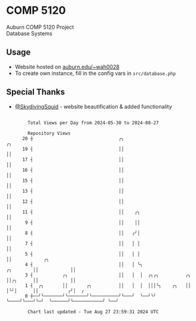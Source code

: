 # COMP 5120
Auburn COMP 5120 Project  
Database Systems

## Usage
- Website hosted on [auburn.edu/~wah0028](https://webhome.auburn.edu/~wah0028/)
- To create own instance, fill in the config vars in `src/database.php`

## Special Thanks
- [@SkydivingSquid](https://github.com/SkydivingSquid) - website beautification & added functionality

```

        Total Views per Day from 2024-05-30 to 2024-08-27

        Repository Views
      20 ┼                                ╭╮                                    ╭╮
      19 ┤                                ││                                    ││
      17 ┤                                ││                                    ││
      16 ┤                                ││                                    ││
      15 ┤                                ││                                    ││
      13 ┤                                ││                                    ││
      12 ┤                                ││                                    ││
      11 ┤                                ││    ╭╮                              ││
       9 ┤                                ││    ││                              ││
       8 ┤                                ││   ╭╯│                              ││
       7 ┤                                ││   │ │                              ││
       5 ┤                                ││   │ │                              ││            ╭╮
       4 ┤                                ││   │ ╰╮                   ╭╮        ││            ││
       3 ┤           ╭╮                   ││   │  │  ╭╮╭╮          ╭╮ ││╭╮      ││            ││
       1 ┤  ╭╮       ││       ╭╮          ││   │  │  │││╰╮    ╭╮   ││ │╰╯│      ││           ╭╯│  ╭
       0 ┼──╯╰───────╯╰───────╯╰──────────╯╰───╯  ╰──╯╰╯ ╰────╯╰───╯╰─╯  ╰──────╯╰───────────╯ ╰──╯

        Chart last updated - Tue Aug 27 23:59:31 2024 UTC
        
```
